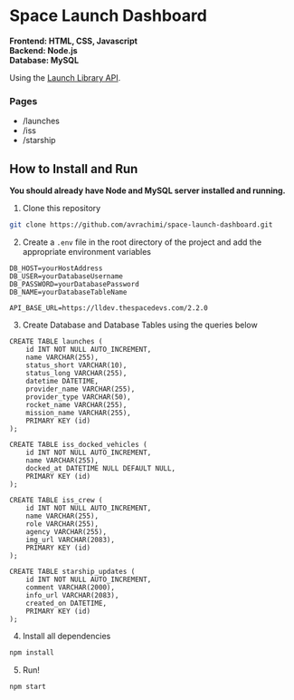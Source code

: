# Space Launch Dashboard

**Frontend: HTML, CSS, Javascript**  
**Backend: Node.js**  
**Database: MySQL**  

Using the [Launch Library API](https://ll.thespacedevs.com).

### Pages
- /launches
- /iss
- /starship

## How to Install and Run
**You should already have Node and MySQL server installed and running.**

1. Clone this repository
```sh
git clone https://github.com/avrachimi/space-launch-dashboard.git
```

2. Create a ```.env``` file in the root directory of the project and add the appropriate environment variables
```
DB_HOST=yourHostAddress
DB_USER=yourDatabaseUsername
DB_PASSWORD=yourDatabasePassword
DB_NAME=yourDatabaseTableName

API_BASE_URL=https://lldev.thespacedevs.com/2.2.0
```

3. Create Database and Database Tables using the queries below
```
CREATE TABLE launches (
    id INT NOT NULL AUTO_INCREMENT,
    name VARCHAR(255),
    status_short VARCHAR(10),
    status_long VARCHAR(255),
    datetime DATETIME,
    provider_name VARCHAR(255),
    provider_type VARCHAR(50),
    rocket_name VARCHAR(255),
    mission_name VARCHAR(255),
    PRIMARY KEY (id)
);

CREATE TABLE iss_docked_vehicles (
    id INT NOT NULL AUTO_INCREMENT,
    name VARCHAR(255),
    docked_at DATETIME NULL DEFAULT NULL,
    PRIMARY KEY (id)
);

CREATE TABLE iss_crew (
    id INT NOT NULL AUTO_INCREMENT,
    name VARCHAR(255),
    role VARCHAR(255),
    agency VARCHAR(255),
    img_url VARCHAR(2083),
    PRIMARY KEY (id)
);

CREATE TABLE starship_updates (
    id INT NOT NULL AUTO_INCREMENT,
    comment VARCHAR(2000),
    info_url VARCHAR(2083),
    created_on DATETIME,
    PRIMARY KEY (id)
);
```

4. Install all dependencies
```sh
npm install
```

5. Run!
```sh
npm start
```